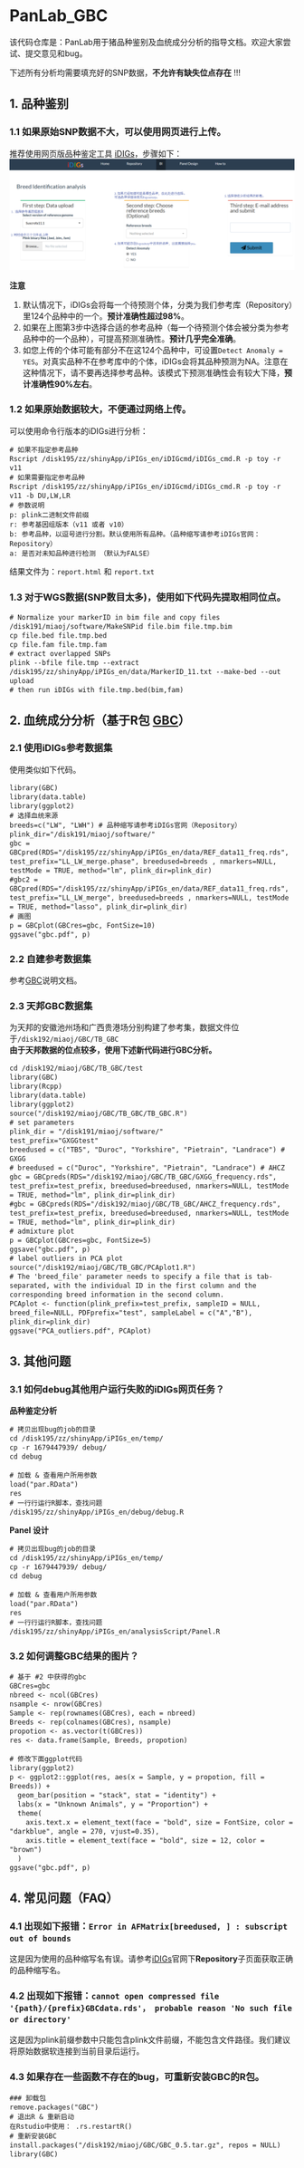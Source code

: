 # PanLab_GBC
该代码仓库是：PanLab用于猪品种鉴别及血统成分分析的指导文档。欢迎大家尝试、提交意见和bug。


下述所有分析均需要填充好的SNP数据，**不允许有缺失位点存在** !!!

## 1. 品种鉴别
### 1.1 如果原始SNP数据不大，可以使用网页进行上传。
推荐使用网页版品种鉴定工具 [iDIGs](http://alphaindex.zju.edu.cn/iDIGs_en/)，步骤如下：
![image](https://github.com/JanMiao/PanLab_GBC/blob/main/images/iDIGs_instruction.PNG)


**注意**
1. 默认情况下，iDIGs会将每一个待预测个体，分类为我们参考库（Repository）里124个品种中的一个。**预计准确性超过98%**。
2. 如果在上图第3步中选择合适的参考品种（每一个待预测个体会被分类为参考品种中的一个品种），可提高预测准确性。**预计几乎完全准确**。
3. 如您上传的个体可能有部分不在这124个品种中，可设置`Detect Anomaly = YES`。对真实品种不在参考库中的个体，iDIGs会将其品种预测为NA。注意在这种情况下，请不要再选择参考品种。该模式下预测准确性会有较大下降，**预计准确性90%左右**。


### 1.2 如果原始数据较大，不便通过网络上传。
可以使用命令行版本的iDIGs进行分析：
```{R}
# 如果不指定参考品种
Rscript /disk195/zz/shinyApp/iPIGs_en/iDIGcmd/iDIGs_cmd.R -p toy -r v11
# 如果需要指定参考品种
Rscript /disk195/zz/shinyApp/iPIGs_en/iDIGcmd/iDIGs_cmd.R -p toy -r v11 -b DU,LW,LR
# 参数说明
p: plink二进制文件前缀
r: 参考基因组版本（v11 或者 v10）
b: 参考品种，以逗号进行分割。默认使用所有品种。（品种缩写请参考iDIGs官网：Repository）
a: 是否对未知品种进行检测 （默认为FALSE）
```
结果文件为：`report.html` 和 `report.txt`


### 1.3 对于WGS数据(SNP数目太多)，使用如下代码先提取相同位点。
```
# Normalize your markerID in bim file and copy files
/disk191/miaoj/software/MakeSNPid file.bim file.tmp.bim
cp file.bed file.tmp.bed
cp file.fam file.tmp.fam
# extract overlapped SNPs
plink --bfile file.tmp --extract /disk195/zz/shinyApp/iPIGs_en/data/MarkerID_11.txt --make-bed --out upload
# then run iDIGs with file.tmp.bed(bim,fam)
```

## 2. 血统成分分析（基于R包 [GBC](https://github.com/JanMiao/GBC)）
### 2.1 使用iDIGs参考数据集
使用类似如下代码。
```
library(GBC)
library(data.table)
library(ggplot2)
# 选择血统来源
breeds=c("LW", "LWH") # 品种缩写请参考iDIGs官网（Repository）
plink_dir="/disk191/miaoj/software/"
gbc = GBCpred(RDS="/disk195/zz/shinyApp/iPIGs_en/data/REF_data11_freq.rds", test_prefix="LL_LW_merge.phase", breedused=breeds , nmarkers=NULL, testMode = TRUE, method="lm", plink_dir=plink_dir)
#gbc2 = GBCpred(RDS="/disk195/zz/shinyApp/iPIGs_en/data/REF_data11_freq.rds", test_prefix="LL_LW_merge", breedused=breeds , nmarkers=NULL, testMode = TRUE, method="lasso", plink_dir=plink_dir)
# 画图
p = GBCplot(GBCres=gbc, FontSize=10)
ggsave("gbc.pdf", p)
```

### 2.2 自建参考数据集
参考[GBC](https://github.com/JanMiao/GBC)说明文档。

### 2.3 天邦GBC数据集
为天邦的安徽池州场和广西贵港场分别构建了参考集，数据文件位于`/disk192/miaoj/GBC/TB_GBC`  
**由于天邦数据的位点较多，使用下述新代码进行GBC分析。**

```
cd /disk192/miaoj/GBC/TB_GBC/test
library(GBC)
library(Rcpp)
library(data.table)
library(ggplot2)
source("/disk192/miaoj/GBC/TB_GBC/TB_GBC.R")
# set parameters
plink_dir = "/disk191/miaoj/software/"
test_prefix="GXGGtest"
breedused = c("TB5", "Duroc", "Yorkshire", "Pietrain", "Landrace") # GXGG
# breedused = c("Duroc", "Yorkshire", "Pietrain", "Landrace") # AHCZ
gbc = GBCpreds(RDS="/disk192/miaoj/GBC/TB_GBC/GXGG_frequency.rds", test_prefix=test_prefix, breedused=breedused, nmarkers=NULL, testMode = TRUE, method="lm", plink_dir=plink_dir)
#gbc = GBCpreds(RDS="/disk192/miaoj/GBC/TB_GBC/AHCZ_frequency.rds", test_prefix=test_prefix, breedused=breedused, nmarkers=NULL, testMode = TRUE, method="lm", plink_dir=plink_dir)
# admixture plot
p = GBCplot(GBCres=gbc, FontSize=5)
ggsave("gbc.pdf", p)
# label outliers in PCA plot
source("/disk192/miaoj/GBC/TB_GBC/PCAplot1.R")
# The 'breed_file' parameter needs to specify a file that is tab-separated, with the individual ID in the first column and the corresponding breed information in the second column.
PCAplot <- function(plink_prefix=test_prefix, sampleID = NULL, breed_file=NULL, PDFprefix="test", sampleLabel = c("A","B"), plink_dir=plink_dir)
ggsave("PCA_outliers.pdf", PCAplot)
```


## 3. 其他问题
### 3.1 如何debug其他用户运行失败的iDIGs网页任务？
**品种鉴定分析**
```
# 拷贝出现bug的job的目录
cd /disk195/zz/shinyApp/iPIGs_en/temp/
cp -r 1679447939/ debug/
cd debug

# 加载 & 查看用户所用参数
load("par.RData")
res
# 一行行运行R脚本，查找问题
/disk195/zz/shinyApp/iPIGs_en/debug/debug.R
```
**Panel 设计**
```
# 拷贝出现bug的job的目录
cd /disk195/zz/shinyApp/iPIGs_en/temp/
cp -r 1679447939/ debug/
cd debug

# 加载 & 查看用户所用参数
load("par.RData")
res
# 一行行运行R脚本，查找问题
/disk195/zz/shinyApp/iPIGs_en/analysisScript/Panel.R
```

### 3.2 如何调整GBC结果的图片？
```
# 基于 #2 中获得的gbc
GBCres=gbc
nbreed <- ncol(GBCres)
nsample <- nrow(GBCres)
Sample <- rep(rownames(GBCres), each = nbreed)
Breeds <- rep(colnames(GBCres), nsample)
propotion <- as.vector(t(GBCres))
res <- data.frame(Sample, Breeds, propotion)

# 修改下面ggplot代码
library(ggplot2)
p <- ggplot2::ggplot(res, aes(x = Sample, y = propotion, fill = Breeds)) +
  geom_bar(position = "stack", stat = "identity") +
  labs(x = "Unknown Animals", y = "Proportion") +
  theme(
    axis.text.x = element_text(face = "bold", size = FontSize, color = "darkblue", angle = 270, vjust=0.35),
    axis.title = element_text(face = "bold", size = 12, color = "brown")
  )
ggsave("gbc.pdf", p)

```
## 4. 常见问题（FAQ）
### 4.1 出现如下报错：`Error in AFMatrix[breedused, ] : subscript out of bounds`
这是因为使用的品种缩写名有误。请参考[iDIGs](http://alphaindex.zju.edu.cn/iDIGs_en/)官网下**Repository**子页面获取正确的品种缩写名。

### 4.2 出现如下报错：`cannot open compressed file '{path}/{prefix}GBCdata.rds'， probable reason 'No such file or directory'`
这是因为plink前缀参数中只能包含plink文件前缀，不能包含文件路径。我们建议将原始数据软连接到当前目录后运行。

### 4.3 如果存在一些函数不存在的bug，可重新安装GBC的R包。
```
### 卸载包
remove.packages("GBC")
# 退出R & 重新启动
在Rstudio中使用： .rs.restartR()
# 重新安装GBC
install.packages("/disk192/miaoj/GBC/GBC_0.5.tar.gz", repos = NULL)
library(GBC)
```

